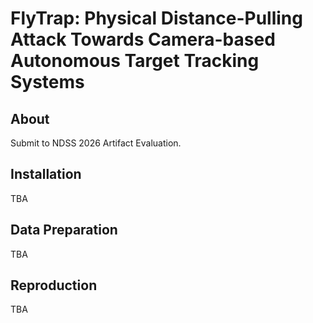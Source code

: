# FlyTrap: Physical Distance-Pulling Attack Towards Camera-based Autonomous Target Tracking Systems

## About

Submit to NDSS 2026 Artifact Evaluation.

## Installation

TBA

## Data Preparation

TBA

## Reproduction

TBA